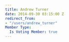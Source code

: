 ```yaml
---
title: Andrew Turner
date: 2014-09-30 03:15:00 Z
redirect_from:
- "/users/andrew_turner"
Member Type:
  Is Voting Member: true
---
```


